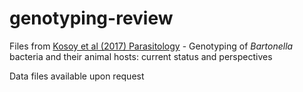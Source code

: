 # genotyping-review

Files from [Kosoy et al (2017) Parasitology](https://doi.org/10.1017/S0031182017001263) - Genotyping of *Bartonella* bacteria and their animal hosts:
current status and perspectives

Data files available upon request
